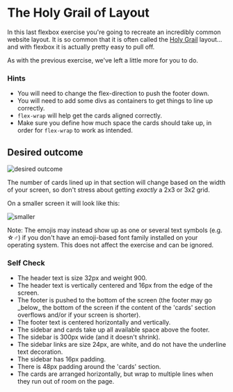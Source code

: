 # The Holy Grail of Layout

In this last flexbox exercise you're going to recreate an incredibly common website layout. It is so common that it is often called the [Holy Grail](https://www.google.com/search?q=holy+grail+layout&tbm=isch&sclient=img) layout... and with flexbox it is actually pretty easy to pull off.

As with the previous exercise, we've left a little more for you to do.

### Hints

- You will need to change the flex-direction to push the footer down.
- You will need to add some divs as containers to get things to line up correctly.
- `flex-wrap` will help get the cards aligned correctly.
- Make sure you define how much space the cards should take up, in order for `flex-wrap` to work as intended.

## Desired outcome

![desired outcome](./desired-outcome.png)

The number of cards lined up in that section will change based on the width of your screen, so don't stress about getting _exactly_ a 2x3 or 3x2 grid.

On a smaller screen it will look like this:

![smaller](./desired-outcome-smaller.png)

Note: The emojis may instead show up as one or several text symbols (e.g. &#9734;&#9794;) if you don't have an emoji-based font family installed on your operating system. This does not affect the exercise and can be ignored.

### Self Check

- <!--[CHECK]-->The header text is size 32px and weight 900.
- <!--[CHECK]-->The header text is vertically centered and 16px from the edge of the screen.
- <!--[CHECK]-->The footer is pushed to the bottom of the screen (the footer may go _below_ the bottom of the screen if the content of the 'cards' section overflows and/or if your screen is shorter).
- <!--[CHECK]-->The footer text is centered horizontally and vertically.
- <!--[CHECK]-->The sidebar and cards take up all available space above the footer.
- <!--[CHECK]-->The sidebar is 300px wide (and it doesn't shrink).
- <!--[CHECK]-->The sidebar links are size 24px, are white, and do not have the underline text decoration.
- <!--[CHECK]-->The sidebar has 16px padding.
- <!--[CHECK]-->There is 48px padding around the 'cards' section.
- <!--[CHECK]-->The cards are arranged horizontally, but wrap to multiple lines when they run out of room on the page.
